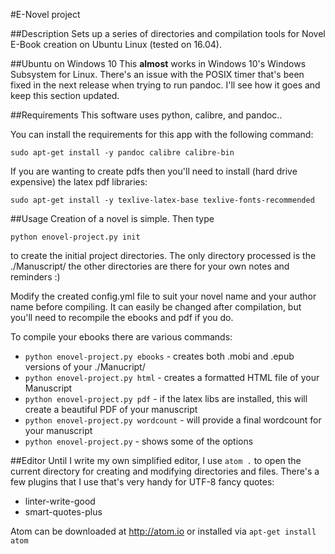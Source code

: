 #E-Novel project

##Description
Sets up a series of directories and compilation tools for Novel E-Book creation on Ubuntu Linux (tested on 16.04).

##Ubuntu on Windows 10
This **almost** works in Windows 10's Windows Subsystem for Linux. There's an issue with the POSIX timer that's been fixed in the next release when trying to run pandoc. I'll see how it goes and keep this section updated.

##Requirements
This software uses python, calibre, and pandoc..

You can install the requirements for this app with the following command:

    sudo apt-get install -y pandoc calibre calibre-bin

If you are wanting to create pdfs then you'll need to install (hard drive expensive) the latex pdf libraries:

    sudo apt-get install -y texlive-latex-base texlive-fonts-recommended

##Usage
Creation of a novel is simple.
Then type

    python enovel-project.py init

to create the initial project directories. The only directory processed is the ./Manuscript/ the other directories are there for your own notes and reminders :)

Modify the created config.yml file to suit your novel name and your author name before compiling. It can easily be changed after compilation, but you'll need to recompile the ebooks and pdf if you do.

To compile your ebooks there are various commands:

* `python enovel-project.py ebooks` - creates both .mobi and .epub versions of your ./Manucript/
* `python enovel-project.py html` - creates a formatted HTML file of your Manuscript
* `python enovel-project.py pdf` - if the latex libs are installed, this will create a beautiful PDF of your manuscript
* `python enovel-project.py wordcount` - will provide a final wordcount for your manuscript
* `python enovel-project.py` - shows some of the options

##Editor
Until I write my own simplified editor, I use `atom .` to open the current directory for creating and modifying directories and files. There's a few plugins that I use that's very handy for UTF-8 fancy quotes:

* linter-write-good
* smart-quotes-plus

Atom can be downloaded at http://atom.io or installed via `apt-get install atom`
